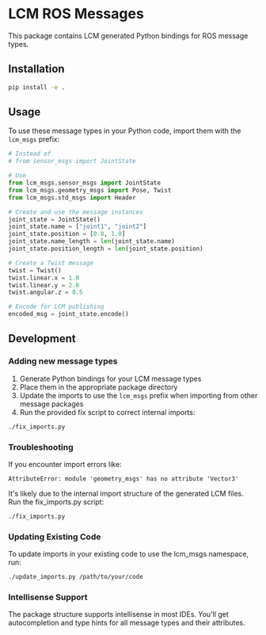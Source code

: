 # LCM ROS Messages

This package contains LCM generated Python bindings for ROS message types.

## Installation

```bash
pip install -e .
```

## Usage

To use these message types in your Python code, import them with the `lcm_msgs` prefix:

```python
# Instead of
# from sensor_msgs import JointState

# Use
from lcm_msgs.sensor_msgs import JointState
from lcm_msgs.geometry_msgs import Pose, Twist
from lcm_msgs.std_msgs import Header

# Create and use the message instances
joint_state = JointState()
joint_state.name = ["joint1", "joint2"]
joint_state.position = [0.0, 1.0]
joint_state.name_length = len(joint_state.name)
joint_state.position_length = len(joint_state.position)

# Create a Twist message
twist = Twist()
twist.linear.x = 1.0
twist.linear.y = 2.0
twist.angular.z = 0.5

# Encode for LCM publishing
encoded_msg = joint_state.encode()
```

## Development

### Adding new message types

1. Generate Python bindings for your LCM message types
2. Place them in the appropriate package directory
3. Update the imports to use the `lcm_msgs` prefix when importing from other message packages
4. Run the provided fix script to correct internal imports:

```bash
./fix_imports.py
```

### Troubleshooting

If you encounter import errors like:

```
AttributeError: module 'geometry_msgs' has no attribute 'Vector3'
```

It's likely due to the internal import structure of the generated LCM files. Run the fix_imports.py script:

```bash
./fix_imports.py
```

### Updating Existing Code

To update imports in your existing code to use the lcm_msgs namespace, run:

```bash
./update_imports.py /path/to/your/code
```

### Intellisense Support

The package structure supports intellisense in most IDEs. You'll get autocompletion and type hints for all message types and their attributes.
